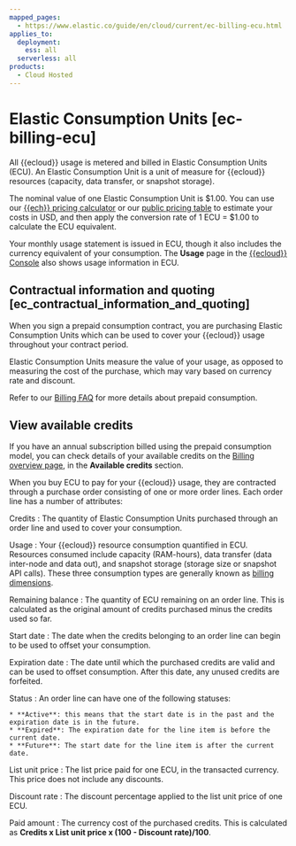 ```yaml
---
mapped_pages:
  - https://www.elastic.co/guide/en/cloud/current/ec-billing-ecu.html
applies_to:
  deployment:
    ess: all
  serverless: all
products:
  - Cloud Hosted
---
```


# Elastic Consumption Units [ec-billing-ecu]

All {{ecloud}} usage is metered and billed in Elastic Consumption Units (ECU). An Elastic Consumption Unit is a unit of measure for {{ecloud}} resources (capacity, data transfer, or snapshot storage).

The nominal value of one Elastic Consumption Unit is $1.00. You can use our [{{ech}} pricing calculator](https://cloud.elastic.co/pricing) or our [public pricing table](https://ela.st/esspricelist) to estimate your costs in USD, and then apply the conversion rate of 1 ECU = $1.00 to calculate the ECU equivalent.

Your monthly usage statement is issued in ECU, though it also includes the currency equivalent of your consumption. The **Usage** page in the [{{ecloud}} Console](https://cloud.elastic.co?page=docs&placement=docs-body) also shows usage information in ECU.

## Contractual information and quoting [ec_contractual_information_and_quoting]

When you sign a prepaid consumption contract, you are purchasing Elastic Consumption Units which can be used to cover your {{ecloud}} usage throughout your contract period.

Elastic Consumption Units measure the value of your usage, as opposed to measuring the cost of the purchase, which may vary based on currency rate and discount.

Refer to our [Billing FAQ](/deploy-manage/cloud-organization/billing/billing-faq.md) for more details about prepaid consumption.

## View available credits

If you have an annual subscription billed using the prepaid consumption model, you can check details of your available credits on the [Billing overview page](https://cloud.elastic.co/billing/overview), in the **Available credits** section.

When you buy ECU to pay for your {{ecloud}} usage, they are contracted through a purchase order consisting of one or more order lines. Each order line has a number of attributes:

Credits
:   The quantity of Elastic Consumption Units purchased through an order line and used to cover your consumption.

Usage
:   Your {{ecloud}} resource consumption quantified in ECU. Resources consumed include capacity (RAM-hours), data transfer (data inter-node and data out), and snapshot storage (storage size or snapshot API calls). These three consumption types are generally known as [billing dimensions](../../../deploy-manage/cloud-organization/billing/cloud-hosted-deployment-billing-dimensions.md).

Remaining balance
:   The quantity of ECU remaining on an order line. This is calculated as the original amount of credits purchased minus the credits used so far.

Start date
:   The date when the credits belonging to an order line can begin to be used to offset your consumption.

Expiration date
:   The date until which the purchased credits are valid and can be used to offset consumption. After this date, any unused credits are forfeited.

Status
:   An order line can have one of the following statuses:

    * **Active**: this means that the start date is in the past and the expiration date is in the future.
    * **Expired**: The expiration date for the line item is before the current date.
    * **Future**: The start date for the line item is after the current date.


List unit price
:   The list price paid for one ECU, in the transacted currency. This price does not include any discounts.

Discount rate
:   The discount percentage applied to the list unit price of one ECU.

Paid amount
:   The currency cost of the purchased credits. This is calculated as **Credits x List unit price x (100 - Discount rate)/100**.